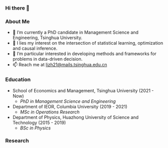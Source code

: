 ### Hi there 👋

<!--
**Zhehao97/Zhehao97** is a ✨ _special_ ✨ repository because its `README.md` (this file) appears on your GitHub profile.

Here are some ideas to get you started:
-->

### About Me
- 🔭 I’m currently a PhD candidate in Management Science and Engineering, Tsinghua University.
- 🌱 I lies my interest on the intersection of statistical learning, optimization and causal inference. 
- 🤔 I’m particular interested in developing methods and frameworks for problems in data-driven decision.
- 📫 Reach me at lizh21@mails.tsinghua.edu.cn

### Education
- School of Economics and Management, Tsinghua University   (2021 - Now) 
  - *PhD in Management Science and Engineering*
- Department of IEOR, Columbia University   (2019 - 2021)
  - *MSc in Operations Research*
- Department of Physics, Huazhong University of Science and Technology    (2015 - 2019)
  - *BSc in Physics*

### Research
